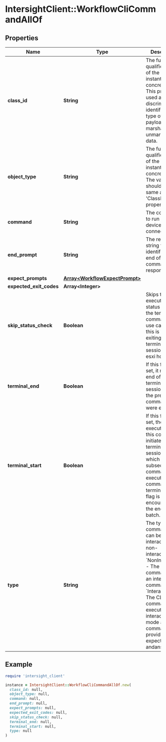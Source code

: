 # IntersightClient::WorkflowCliCommandAllOf

## Properties

| Name | Type | Description | Notes |
| ---- | ---- | ----------- | ----- |
| **class_id** | **String** | The fully-qualified name of the instantiated, concrete type. This property is used as a discriminator to identify the type of the payload when marshaling and unmarshaling data. | [default to &#39;workflow.CliCommand&#39;] |
| **object_type** | **String** | The fully-qualified name of the instantiated, concrete type. The value should be the same as the &#39;ClassId&#39; property. | [default to &#39;workflow.CliCommand&#39;] |
| **command** | **String** | The command to run on the device connector. | [optional] |
| **end_prompt** | **String** | The regex string that identifies the end of the command response. | [optional] |
| **expect_prompts** | [**Array&lt;WorkflowExpectPrompt&gt;**](WorkflowExpectPrompt.md) |  | [optional] |
| **expected_exit_codes** | **Array&lt;Integer&gt;** |  | [optional] |
| **skip_status_check** | **Boolean** | Skips the execution status check of the terminal command. One use case for this is while exiting the terminal session from esxi host. | [optional] |
| **terminal_end** | **Boolean** | If this flag is set, it marks the end of the terminal session where the previous commands were executed. | [optional] |
| **terminal_start** | **Boolean** | If this flag is set, the execution of this command initiates a terminal session in which the subsequent CLI commands are executed until a command with terminalEnd flag is encountered or the end of the batch. | [optional] |
| **type** | **String** | The type of the command - can be interactive or non-interactive. * &#x60;NonInteractive&#x60; - The CLI command is not an interactive command. * &#x60;Interactive&#x60; - The CLI command is executed in interactive mode and the command must provide the expects andanswers. | [optional][default to &#39;NonInteractive&#39;] |

## Example

```ruby
require 'intersight_client'

instance = IntersightClient::WorkflowCliCommandAllOf.new(
  class_id: null,
  object_type: null,
  command: null,
  end_prompt: null,
  expect_prompts: null,
  expected_exit_codes: null,
  skip_status_check: null,
  terminal_end: null,
  terminal_start: null,
  type: null
)
```

